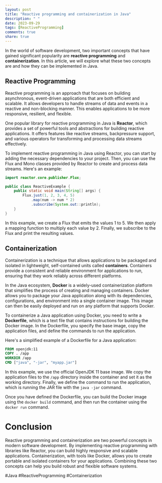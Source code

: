 ```yaml
---
layout: post
title: "Reactive programming and containerization in Java"
description: " "
date: 2023-09-29
tags: [ReactiveProgramming]
comments: true
share: true
---
```


In the world of software development, two important concepts that have gained significant popularity are **reactive programming** and **containerization**. In this article, we will explore what these two concepts are and how they can be implemented in Java.

## Reactive Programming

Reactive programming is an approach that focuses on building asynchronous, event-driven applications that are both efficient and scalable. It allows developers to handle streams of data and events in a reactive and non-blocking manner. This enables applications to be more responsive, resilient, and flexible.

One popular library for reactive programming in Java is **Reactor**, which provides a set of powerful tools and abstractions for building reactive applications. It offers features like reactive streams, backpressure support, and various operators for transforming and processing data streams effectively.

To implement reactive programming in Java using Reactor, you can start by adding the necessary dependencies to your project. Then, you can use the Flux and Mono classes provided by Reactor to create and process data streams. Here's an example:

```java
import reactor.core.publisher.Flux;

public class ReactiveExample {
    public static void main(String[] args) {
        Flux.just(1, 2, 3, 4, 5)
            .map(num -> num * 2)
            .subscribe(System.out::println);
    }
}
```

In this example, we create a Flux that emits the values 1 to 5. We then apply a mapping function to multiply each value by 2. Finally, we subscribe to the Flux and print the resulting values.

## Containerization

Containerization is a technique that allows applications to be packaged and isolated in lightweight, self-contained units called **containers**. Containers provide a consistent and reliable environment for applications to run, ensuring that they work reliably across different platforms.

In the Java ecosystem, **Docker** is a widely-used containerization platform that simplifies the process of creating and managing containers. Docker allows you to package your Java application along with its dependencies, configurations, and environment into a single container image. This image can then be easily deployed and run on any platform that supports Docker.

To containerize a Java application using Docker, you need to write a **Dockerfile**, which is a text file that contains instructions for building the Docker image. In the Dockerfile, you specify the base image, copy the application files, and define the commands to run the application.

Here's a simplified example of a Dockerfile for a Java application:

```dockerfile
FROM openjdk:11
COPY . /app
WORKDIR /app
CMD ["java", "-jar", "myapp.jar"]
```

In this example, we use the official OpenJDK 11 base image. We copy the application files to the `/app` directory inside the container and set it as the working directory. Finally, we define the command to run the application, which is running the JAR file with the `java -jar` command.

Once you have defined the Dockerfile, you can build the Docker image using the `docker build` command, and then run the container using the `docker run` command.

# Conclusion

Reactive programming and containerization are two powerful concepts in modern software development. By implementing reactive programming with libraries like Reactor, you can build highly responsive and scalable applications. Containerization, with tools like Docker, allows you to create portable and isolated containers for your applications. Combining these two concepts can help you build robust and flexible software systems.

#Java #ReactiveProgramming #Containerization